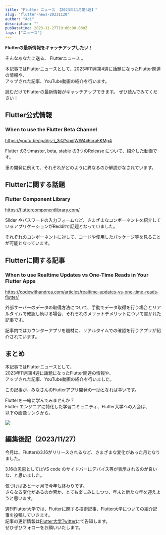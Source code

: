 ```yaml
---
title: "Flutter ニュース 【2023年11月第4週】"
slug: "flutter-news-20231120"
author: "Aoi"
description: ""
pubDatetime: 2023-11-27T10:00:00.000Z
tags: ["ニュース"]
---
```


**Flutterの最新情報をキャッチアップしたい！**

そんなあなたに送る、 Flutterニュース 。

本記事ではFlutterニュースとして、2023年11月第4週に話題になったFlutter関連の情報や、  
アップされた記事、YouTube動画の紹介を行います。

読むだけでFlutterの最新情報がキャッチアップできます。 ぜひ読んでみてください！

## Flutter公式情報

### When to use the Flutter Beta Channel

https://youtu.be/ipaVjs-\_3iQ?si=jjWW4ii6craFKMg4

Flutter の3つmaster, beta, stable の3つのRelease について、紹介した動画です。

車の開発に例えて、それぞれがどのように異なるのか解説がなされています。

## Flutterに関する話題

### Flutter Component Library

https://fluttercomponentlibrary.com/

Slider やパスワードの入力フォームなど、さまざまなコンポーネントを紹介しているアプリケーションがRedditで話題となっていました。

それぞれのコンポーネントに対して、コードや使用したパッケージ等を見ることが可能となっています。

## Flutterに関する記事

### When to use Realtime Updates vs One-Time Reads in Your Flutter Apps

https://codewithandrea.com/articles/realtime-updates-vs-one-time-reads-flutter/

外部サーバーのデータの取得方法について、手動でデータ取得を行う場合とリアルタイムで確認し続ける場合、それぞれのメリットデメリットについて書かれた記事です。

記事内ではカウンターアプリを題材に、リアルタイムでの確認を行うアプリが紹介されています。

## まとめ

本記事ではFlutterニュースとして、  
2023年11月第4週に話題になったFlutter関連の情報や、  
アップされた記事、YouTube動画の紹介を行いました。

この記事が、みなさんのFlutterアプリ開発の一助となれば幸いです。

Flutterを一緒に学んでみませんか？  
Flutter エンジニアに特化した学習コミュニティ、Flutter大学への入会は、  
以下の画像リンクから。

[![](https://blog.flutteruniv.com/wp-content/uploads/2022/07/Flutter大学バナー.png)](//flutteruniv.com)

## 編集後記（2023/11/27）

今月は、Flutterの3.16がリリースされるなど、さまざまな変化があった月となりました。

3.16の恩恵としてはVS code のサイドバーにデバイス等が表示されるのが良いな、と思いました。

気づけばあと一ヶ月で今年も終わりです。  
さらなる変化があるのか否か、とても楽しみにしつつ、年末と新たな年を迎えようと思います。

週刊Flutter大学では、Flutterに関する技術記事、Flutter大学についての紹介記事を投稿していきます。  
記事の更新情報は[Flutter大学Twitter](https://twitter.com/FlutterUniv)にて告知します。  
ぜひぜひフォローをお願いいたします。